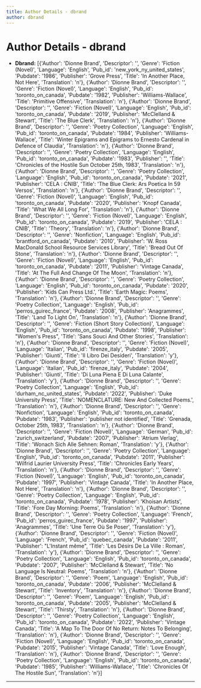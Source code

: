 ```yaml
---
title: Author Details - dbrand
author: dbrand
---
```


# Author Details - dbrand

<ul>
    <li><strong>Dbrand:</strong> [{'Author': 'Dionne Brand', 'Descriptor': '', 'Genre': 'Fiction (Novel)', 'Language': 'English', 'Pub_id': 'new_york_ny_united_states', 'Pubdate': '1986', 'Publisher': 'Grove Press', 'Title': 'In Another Place, Not Here', 'Translation': 'n'}, {'Author': 'Dionne Brand', 'Descriptor': '', 'Genre': 'Fiction (Novel)', 'Language': 'English', 'Pub_id': 'toronto_on_canada', 'Pubdate': '1982', 'Publisher': 'Williams-Wallace', 'Title': 'Primitive Offensive', 'Translation': 'n'}, {'Author': 'Dionne Brand', 'Descriptor': '', 'Genre': 'Fiction (Novel)', 'Language': 'English', 'Pub_id': 'toronto_on_canada', 'Pubdate': '2019', 'Publisher': 'McClelland & Stewart', 'Title': 'The Blue Clerk', 'Translation': 'n'}, {'Author': 'Dionne Brand', 'Descriptor': '', 'Genre': 'Poetry Collection', 'Language': 'English', 'Pub_id': 'toronto_on_canada', 'Pubdate': '1984', 'Publisher': 'Williams-Wallace', 'Title': 'Winter Epigrams and Epigrams to Ernesto Cardenal in Defence of Claudia', 'Translation': 'n'}, {'Author': 'Dionne Brand', 'Descriptor': '', 'Genre': 'Poetry Collection', 'Language': 'English', 'Pub_id': 'toronto_on_canada', 'Pubdate': '1983', 'Publisher': '', 'Title': 'Chronicles of the Hostile Sun October 25th, 1983', 'Translation': 'n'}, {'Author': 'Dionne Brand', 'Descriptor': '', 'Genre': 'Poetry Collection', 'Language': 'English', 'Pub_id': 'toronto_on_canada', 'Pubdate': '2021', 'Publisher': 'CELA : CNIB', 'Title': 'The Blue Clerk: Ars Poetica In 59 Versos', 'Translation': 'n'}, {'Author': 'Dionne Brand', 'Descriptor': '', 'Genre': 'Fiction (Novel)', 'Language': 'English', 'Pub_id': 'toronto_on_canada', 'Pubdate': '2020', 'Publisher': 'Knopf Canada', 'Title': 'What We All Long For', 'Translation': 'n'}, {'Author': 'Dionne Brand', 'Descriptor': '', 'Genre': 'Fiction (Novel)', 'Language': 'English', 'Pub_id': 'toronto_on_canada', 'Pubdate': '2019', 'Publisher': 'CELA : CNIB', 'Title': 'Theory', 'Translation': 'n'}, {'Author': 'Dionne Brand', 'Descriptor': '', 'Genre': 'Nonfiction', 'Language': 'English', 'Pub_id': 'brantford_on_canada', 'Pubdate': '2010', 'Publisher': 'W. Ross MacDonald School Resource Services Library', 'Title': 'Bread Out Of Stone', 'Translation': 'n'}, {'Author': 'Dionne Brand', 'Descriptor': '', 'Genre': 'Fiction (Novel)', 'Language': 'English', 'Pub_id': 'toronto_on_canada', 'Pubdate': '2011', 'Publisher': 'Vintage Canada', 'Title': 'At The Full And Change Of The Moon', 'Translation': 'n'}, {'Author': 'Dionne Brand', 'Descriptor': '', 'Genre': 'Poetry Collection', 'Language': 'English', 'Pub_id': 'toronto_on_canada', 'Pubdate': '2020', 'Publisher': 'Kids Can Press Ltd.', 'Title': 'Earth Magic: Poems', 'Translation': 'n'}, {'Author': 'Dionne Brand', 'Descriptor': '', 'Genre': 'Poetry Collection', 'Language': 'English', 'Pub_id': 'perros_guirec_france', 'Pubdate': '2008', 'Publisher': 'Anagrammes', 'Title': 'Land To Light On', 'Translation': 'n'}, {'Author': 'Dionne Brand', 'Descriptor': '', 'Genre': 'Fiction (Short Story Collection)', 'Language': 'English', 'Pub_id': 'toronto_on_canada', 'Pubdate': '1998', 'Publisher': "Women's Press", 'Title': 'Sans Souci And Other Stories', 'Translation': 'n'}, {'Author': 'Dionne Brand', 'Descriptor': '', 'Genre': 'Fiction (Novel)', 'Language': 'Italian', 'Pub_id': 'firenze_italy', 'Pubdate': '2005', 'Publisher': 'Giunti', 'Title': 'Il Libro Dei Desideri', 'Translation': 'y'}, {'Author': 'Dionne Brand', 'Descriptor': '', 'Genre': 'Fiction (Novel)', 'Language': 'Italian', 'Pub_id': 'firenze_italy', 'Pubdate': '2004', 'Publisher': 'Giunti', 'Title': 'Di Luna Piena E Di Luna Calante', 'Translation': 'y'}, {'Author': 'Dionne Brand', 'Descriptor': '', 'Genre': 'Poetry Collection', 'Language': 'English', 'Pub_id': 'durham_nc_united_states', 'Pubdate': '2022', 'Publisher': 'Duke University Press', 'Title': 'NOMENCLATURE: New And Collected Poems.', 'Translation': 'n'}, {'Author': 'Dionne Brand', 'Descriptor': '', 'Genre': 'Nonfiction', 'Language': 'English', 'Pub_id': 'toronto_on_canada', 'Pubdate': '1983', 'Publisher': 'publisher not identified', 'Title': 'Grenada, October 25th, 1983', 'Translation': 'n'}, {'Author': 'Dionne Brand', 'Descriptor': '', 'Genre': 'Fiction (Novel)', 'Language': 'German', 'Pub_id': 'zurich_switzerland', 'Pubdate': '2007', 'Publisher': 'Atrium Verlag', 'Title': 'Wonach Sich Alle Sehnen: Roman', 'Translation': 'y'}, {'Author': 'Dionne Brand', 'Descriptor': '', 'Genre': 'Poetry Collection', 'Language': 'English', 'Pub_id': 'toronto_on_canada', 'Pubdate': '2011', 'Publisher': 'Wilfrid Laurier University Press', 'Title': 'Chronicles Early Years', 'Translation': 'n'}, {'Author': 'Dionne Brand', 'Descriptor': '', 'Genre': 'Fiction (Novel)', 'Language': 'English', 'Pub_id': 'toronto_on_canada', 'Pubdate': '1997', 'Publisher': 'Vintage Canada', 'Title': 'In Another Place, Not Here', 'Translation': 'n'}, {'Author': 'Dionne Brand', 'Descriptor': '', 'Genre': 'Poetry Collection', 'Language': 'English', 'Pub_id': 'toronto_on_canada', 'Pubdate': '1978', 'Publisher': 'Khoisan Artists', 'Title': 'Fore Day Morning: Poems', 'Translation': 'n'}, {'Author': 'Dionne Brand', 'Descriptor': '', 'Genre': 'Poetry Collection', 'Language': 'French', 'Pub_id': 'perros_guirec_france', 'Pubdate': '1997', 'Publisher': 'Anagrammes', 'Title': 'Une Terre Où Se Poser', 'Translation': 'y'}, {'Author': 'Dionne Brand', 'Descriptor': '', 'Genre': 'Fiction (Novel)', 'Language': 'French', 'Pub_id': 'quebec_canada', 'Pubdate': '2011', 'Publisher': "L'Instant même", 'Title': 'Les Désirs De La Ville : Roman', 'Translation': 'y'}, {'Author': 'Dionne Brand', 'Descriptor': '', 'Genre': 'Poetry Collection', 'Language': 'English', 'Pub_id': 'toronto_on_canada', 'Pubdate': '2007', 'Publisher': 'McClelland & Stewart', 'Title': 'No Language Is Neutral: Poems', 'Translation': 'n'}, {'Author': 'Dionne Brand', 'Descriptor': '', 'Genre': 'Poem', 'Language': 'English', 'Pub_id': 'toronto_on_canada', 'Pubdate': '2006', 'Publisher': 'McClelland & Stewart', 'Title': 'Inventory', 'Translation': 'n'}, {'Author': 'Dionne Brand', 'Descriptor': '', 'Genre': 'Poem', 'Language': 'English', 'Pub_id': 'toronto_on_canada', 'Pubdate': '2005', 'Publisher': 'McClelland & Stewart', 'Title': 'Thirsty', 'Translation': 'n'}, {'Author': 'Dionne Brand', 'Descriptor': '', 'Genre': 'Poetry Collection', 'Language': 'English', 'Pub_id': 'toronto_on_canada', 'Pubdate': '2022', 'Publisher': 'Vintage Canada', 'Title': 'A Map To The Door Of No Return: Notes To Belonging', 'Translation': 'n'}, {'Author': 'Dionne Brand', 'Descriptor': '', 'Genre': 'Fiction (Novel)', 'Language': 'English', 'Pub_id': 'toronto_on_canada', 'Pubdate': '2015', 'Publisher': 'Vintage Canada', 'Title': 'Love Enough', 'Translation': 'n'}, {'Author': 'Dionne Brand', 'Descriptor': '', 'Genre': 'Poetry Collection', 'Language': 'English', 'Pub_id': 'toronto_on_canada', 'Pubdate': '1985', 'Publisher': 'Williams-Wallace', 'Title': 'Chronicles Of The Hostile Sun', 'Translation': 'n'}]</li>
</ul>
<hr>
